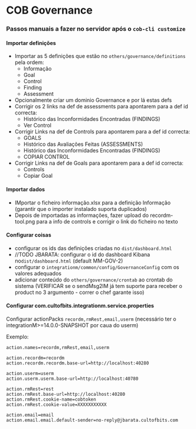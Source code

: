 # COB Governance

### Passos manuais a fazer no servidor após o `cob-cli customize`
              
#### Importar definições
* Importar as 5 definições que estão no `others/governance/definitions` pela ordem:
  * Informação
  * Goal
  * Control
  * Finding
  * Assessment
* Opcionalmente criar um dominio Governance e por lá estas defs
* Corrigir os 2 links na def de assessments para apontarem para a def id correcta: 
  * Histórico das Inconformidades Encontradas (FINDINGS)
  * Ver Control
* Corrigir Links na def de Controls para apontarem para a def id correcta:
  * GOALS
  * Histórico das Avaliações Feitas (ASSESSMENTS)
  * Histórico das Inconformidades Encontradas (FINDINGS)
  * COPIAR CONTROL
* Corrigir Links na def de Goals para apontarem para a def id correcta:
  * Controls
  * Copiar Goal

#### Importar dados
* IMportar o ficheiro informação.xlsx para a definição Informação (garantir que o importer instalado suporta duplicados)
* Depois de importadas as informações, fazer upload do recordm-tool.png para a info de controls e corrigir o link do ficheiro no texto

#### Configurar coisas
* configurar os ids das definições criadas no `dist/dashboard.html` 
* //TODO JBARATA: configurar o id do dashboard Kibana no`dist/dashboard.html` (default MM-GOV-2) 
* configurar o `integrationm/common/config/GovernanceConfig` com os valores adequados  
* adicionar conteúdo do `others/governance/crontab` ao crontab do sistema 
  (VERIFICAR se o sendMsg2IM já tem suporte para receber o product no 3 argumento - correr o chef garante isso) 
 
####   Configurar com.cultofbits.integrationm.service.properties
Configurar actionPacks `recordm,rmRest,email,userm` (necessário ter o integrationM>=14.0.0-SNAPSHOT por caua do userm)

Exemplo:
````
action.names=recordm,rmRest,email,userm

action.recordm=recordm
action.recordm.recordm.base-url=http://localhost:40280

action.userm=userm
action.userm.userm.base-url=http://localhost:40780

action.rmRest=rest
action.rmRest.base-url=http://localhost:40280
action.rmRest.cookie-name=cobtoken
action.rmRest.cookie-value=XXXXXXXXXXX

action.email=email
action.email.email.default-sender=no-reply@jbarata.cultofbits.com
````